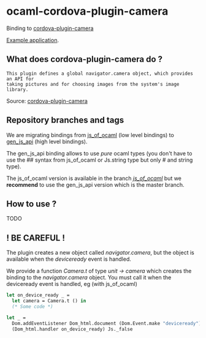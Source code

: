 # ocaml-cordova-plugin-camera

Binding to
[cordova-plugin-camera](https://github.com/apache/cordova-plugin-camera)

[Example
application](https://github.com/dannywillems/ocaml-cordova-plugin-camera-example).

## What does cordova-plugin-camera do ?

```
This plugin defines a global navigator.camera object, which provides an API for
taking pictures and for choosing images from the system's image library.
```

Source: [cordova-plugin-camera](https://github.com/apache/cordova-plugin-camera)

## Repository branches and tags

We are migrating bindings from
[js_of_ocaml](https://github.com/ocsigen/js_of_ocaml) (low level bindings) to
[gen_js_api](https://github.com/lexifi/gen_js_api) (high level bindings).

The gen_js_api binding allows to use *pure* ocaml types (you don't have to use
the ## syntax from js_of_ocaml or Js.string type but only # and string type).

The js_of_ocaml version is available in the branch
[*js_of_ocaml*](https://github.com/dannywillems/ocaml-cordova-plugin-camera/tree/js_of_ocaml)
but we **recommend** to use the gen_js_api version which is the master branch.

## How to use ?

TODO

## ! BE CAREFUL !

The plugin creates a new object called *navigator.camera*, but the object is
available when the *deviceready* event is handled.

We provide a function *Camera.t* of type *unit -> camera* which creates the
binding to the *navigator.camera* object. You must call it when the deviceready
event is handled, eg (with js_of_ocaml)

```OCaml
let on_device_ready _ =
  let camera = Camera.t () in
  (* Some code *)

let _ =
  Dom.addEventListener Dom_html.document (Dom.Event.make "deviceready")
  (Dom_html.handler on_device_ready) Js._false
```
